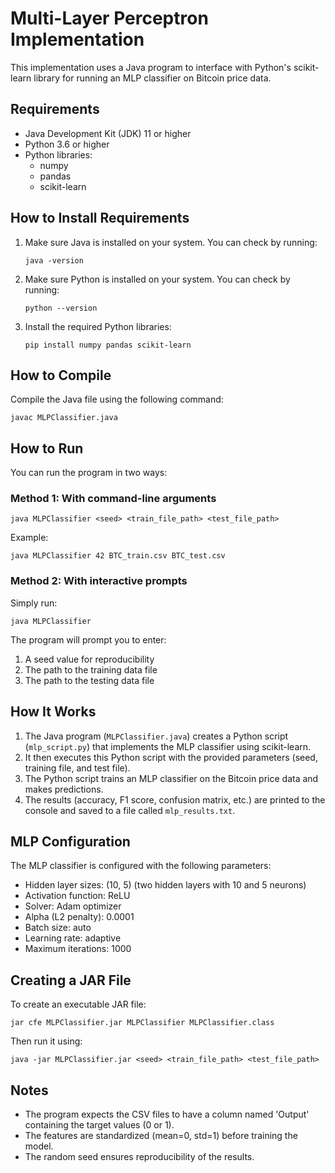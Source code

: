 # Multi-Layer Perceptron Implementation

This implementation uses a Java program to interface with Python's scikit-learn library for running an MLP classifier on Bitcoin price data.

## Requirements

- Java Development Kit (JDK) 11 or higher
- Python 3.6 or higher
- Python libraries:
  - numpy
  - pandas
  - scikit-learn

## How to Install Requirements

1. Make sure Java is installed on your system. You can check by running:
   ```
   java -version
   ```

2. Make sure Python is installed on your system. You can check by running:
   ```
   python --version
   ```

3. Install the required Python libraries:
   ```
   pip install numpy pandas scikit-learn
   ```

## How to Compile

Compile the Java file using the following command:

```
javac MLPClassifier.java
```

## How to Run

You can run the program in two ways:

### Method 1: With command-line arguments

```
java MLPClassifier <seed> <train_file_path> <test_file_path>
```

Example:
```
java MLPClassifier 42 BTC_train.csv BTC_test.csv
```

### Method 2: With interactive prompts

Simply run:
```
java MLPClassifier
```

The program will prompt you to enter:
1. A seed value for reproducibility
2. The path to the training data file
3. The path to the testing data file

## How It Works

1. The Java program (`MLPClassifier.java`) creates a Python script (`mlp_script.py`) that implements the MLP classifier using scikit-learn.
2. It then executes this Python script with the provided parameters (seed, training file, and test file).
3. The Python script trains an MLP classifier on the Bitcoin price data and makes predictions.
4. The results (accuracy, F1 score, confusion matrix, etc.) are printed to the console and saved to a file called `mlp_results.txt`.

## MLP Configuration

The MLP classifier is configured with the following parameters:
- Hidden layer sizes: (10, 5) (two hidden layers with 10 and 5 neurons)
- Activation function: ReLU
- Solver: Adam optimizer
- Alpha (L2 penalty): 0.0001
- Batch size: auto
- Learning rate: adaptive
- Maximum iterations: 1000

## Creating a JAR File

To create an executable JAR file:

```
jar cfe MLPClassifier.jar MLPClassifier MLPClassifier.class
```

Then run it using:

```
java -jar MLPClassifier.jar <seed> <train_file_path> <test_file_path>
```

## Notes

- The program expects the CSV files to have a column named 'Output' containing the target values (0 or 1).
- The features are standardized (mean=0, std=1) before training the model.
- The random seed ensures reproducibility of the results.
